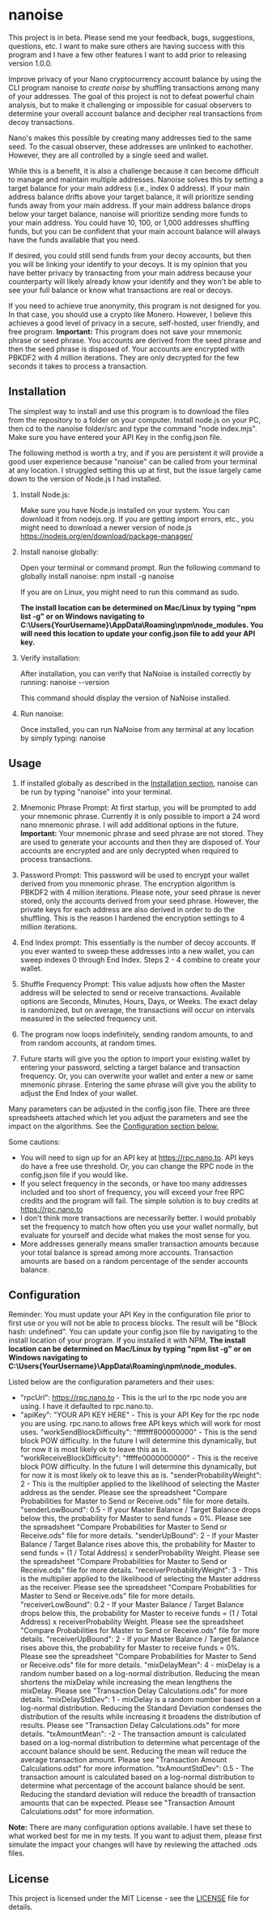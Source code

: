 # nanoise

This project is in beta. Please send me your feedback, bugs, suggestions, questions, etc. I want to make sure others are having success with this program and I have a few other features I want to add prior to releasing version 1.0.0.

Improve privacy of your Nano cryptocurrency account balance by using the CLI program nanoise to *create noise* by shuffling transactions among many of your addresses. The goal of this project is not to defeat powerful chain analysis, but to make it challenging or impossible for casual observers to determine your overall account balance and decipher real transactions from decoy transactions.

Nano's makes this possible by creating many addresses tied to the same seed. To the casual observer, these addresses are unlinked to eachother. However, they are all controlled by a single seed and wallet.

While this is a benefit, it is also a challenge because it can become difficult to manage and maintain multiple addresses. Nanoise solves this by setting a target balance for your main address (i.e., index 0 address). If your main address balance drifts above your target balance, it will prioritize sending funds away from your main address. If your main address balance drops below your target balance, nanoise will prioritize sending more funds to your main address. You could have 10, 100, or 1,000 addresses shuffling funds, but you can be confident that your main account balance will always have the funds available that you need.

If desired, you could still send funds from your decoy accounts, but then you will be linking your identify to your decoys. It is my opinion that you have better privacy by transacting from your main address because your counterparty will likely already know your identify and they won't be able to see your full balance or know what transactions are real or decoys.

If you need to achieve true anonymity, this program is not designed for you. In that case, you should use a crypto like Monero. However, I believe this achieves a good level of privacy in a secure, self-hosted, user friendly, and free program. **Important:** This program does not save your mnemonic phrase or seed phrase. You accounts are derived from the seed phrase and then the seed phrase is disposed of. Your accounts are encrypted with PBKDF2 with 4 million iterations. They are only decrypted for the few seconds it takes to process a transaction.

## Installation

The simplest way to install and use this program is to download the files from the repository to a folder on your computer. Install node.js on your PC, then cd to the nanoise folder/src and type the command "node index.mjs". Make sure you have entered your API Key in the config.json file.

The following method is worth a try, and if you are persistent it will provide a good user experience because "nanoise" can be called from your terminal at any location. I struggled setting this up at first, but the issue largely came down to the version of Node.js I had installed.

1. Install Node.js:

    Make sure you have Node.js installed on your system. You can download it from nodejs.org. If you are getting import errors, etc., you might need to download a newer version of node.js <https://nodejs.org/en/download/package-manager/>

2. Install nanoise globally:

    Open your terminal or command prompt.
    Run the following command to globally install nanoise:
    npm install -g nanoise

    If you are on Linux, you might need to run this command as sudo.

    **The install location can be determined on Mac/Linux by typing "npm list -g" or on Windows navigating to C:\Users\{YourUsername}\AppData\Roaming\npm\node_modules. You will need this location to update your config.json file to add your API key.**

3. Verify installation:

    After installation, you can verify that NaNoise is installed correctly by running:
    nanoise --version

    This command should display the version of NaNoise installed.

4. Run nanoise:

    Once installed, you can run NaNoise from any terminal at any location by simply typing:
    nanoise

## Usage

1. If installed globally as described in the [Installation section](#installation), nanoise can be run by typing "nanoise" into your terminal.

2. Mnemonic Phrase Prompt: At first startup, you will be prompted to add your mnemonic phrase. Currently it is only possible to import a 24 word nano mnemonic phrase. I will add additional options in the future. **Important:** Your mnemonic phrase and seed phrase are not stored. They are used to generate your accounts and then they are disposed of. Your accounts are encrypted and are only decrypted when required to process transactions.

3. Password Prompt: This password will be used to encrypt your wallet derived from you mnemonic phrase. The encryption algorithm is PBKDF2 with 4 million iterations. Please note, your seed phrase is never stored, only the accounts derived from your seed phrase. However, the private keys for each address are also derived in order to do the shuffling. This is the reason I hardened the encryption settings to 4 million iterations.

4. End Index prompt: This essentially is the number of decoy accounts. If you ever wanted to sweep these addresses into a new wallet, you can sweep indexes 0 through End Index. Steps 2 - 4 combine to create your wallet.

5. Shuffle Frequency Prompt: This value adjusts how often the Master address will be selected to send or receive transactions. Available options are Seconds, Minutes, Hours, Days, or Weeks. The exact delay is randomized, but on average, the transactions will occur on intervals measured in the selected frequency unit.

6. The program now loops indefinitely, sending random amounts, to and from random accounts, at random times.

7. Future starts will give you the option to import your existing wallet by entering your password, selcting a target balance and transaction frequency. Or, you can overwrite your wallet and enter a new or same mnemonic phrase. Entering the same phrase will give you the ability to adjust the End Index of your wallet.

Many parameters can be adjusted in the config.json file. There are three spreadsheets attached which let you adjust the parameters and see the impact on the algorithms. See the [Configuration section below.](#configuration)

Some cautions:

- You will need to sign up for an API key at <https://rpc.nano.to>. API keys do have a free use threshold. Or, you can change the RPC node in the config.json file if you would like.
- If you select frequency in the seconds, or have too many addresses included and too short of frequency, you will exceed your free RPC credits and the program will fail. The simple solution is to buy credits at <https://rpc.nano.to>
- I don't think more transactions are necessarily better. I would probably set the frequency to match how often you use your wallet normally, but evaluate for yourself and decide what makes the most sense for you.
- More addresses generally means smaller transaction amounts because your total balance is spread among more accounts. Transaction amounts are based on a random percentage of the sender accounts balance.

## Configuration

Reminder: You must update your API Key in the configuration file prior to first use or you will not be able to process blocks. The result will be "Block hash: undefined". You can update your config.json file by navigating to the install location of your program. If you installed it with NPM, **The install location can be determined on Mac/Linux by typing "npm list -g" or on Windows navigating to C:\Users\{YourUsername}\AppData\Roaming\npm\node_modules.**

Listed below are the configuration parameters and their uses:

- "rpcUrl": <https://rpc.nano.to> - This is the url to the rpc node you are using. I have it defaulted to rpc.nano.to.
- "apiKey": "YOUR API KEY HERE" - This is your API Key for the rpc node you are using. rpc.nano.to allows free API keys which will work for most uses.
    "workSendBlockDifficulty": "fffffff800000000" - This is the send block POW difficulty. In the future I will determine this dynamically, but for now it is most likely ok to leave this as is.
    "workReceiveBlockDifficulty": "fffffe0000000000" - This is the receive block POW difficulty. In the future I will determine this dynamically, but for now it is most likely ok to leave this as is.
    "senderProbabilityWeight": 2 - This is the multiplier applied to the likelihood of selecting the Master address as the sender. Please see the spreadsheet "Compare Probabilities for Master to Send or Receive.ods" file for more details.
    "senderLowBound": 0.5 - If your Master Balance / Target Balance drops below this, the probability for Master to send funds = 0%. Please see the spreadsheet "Compare Probabilities for Master to Send or Receive.ods" file for more details.
    "senderUpBound": 2 - If your Master Balance / Target Balance rises above this, the probability for Master to send funds = (1 / Total Address) x senderProbability Weight. Please see the spreadsheet "Compare Probabilities for Master to Send or Receive.ods" file for more details.
    "receiverProbabilityWeight": 3 - This is the multiplier applied to the likelihood of selecting the Master address as the receiver. Please see the spreadsheet "Compare Probabilities for Master to Send or Receive.ods" file for more details.
    "receiverLowBound": 0.2 - If your Master Balance / Target Balance drops below this, the probability for Master to receive funds = (1 / Total Address) x receiverProbability Weight. Please see the spreadsheet "Compare Probabilities for Master to Send or Receive.ods" file for more details.
    "receiverUpBound": 2 - If your Master Balance / Target Balance rises above this, the probability for Master to receive funds = 0%. Please see the spreadsheet "Compare Probabilities for Master to Send or Receive.ods" file for more details.
    "mixDelayMean": 4 - mixDelay is a random number based on a log-normal distribution. Reducing the mean shortens the mixDelay while increasing the mean lengthens the mixDelay. Please see "Transaction Delay Calculations.ods" for more details.
    "mixDelayStdDev": 1 - mixDelay is a random number based on a log-normal distribution. Reducing the Standard Deviation condenses the distribution of the results while increasing it broadens the distribution of results. Please see "Transaction Delay Calculations.ods" for more details.
    "txAmountMean": -2 - The transaction amount is calculated based on a log-normal distribution to determine what percentage of the account balance should be sent. Reducing the mean will reduce the average transaction amount. Please see "Transaction Amount Calculations.odst" for more information.
    "txAmountStdDev": 0.5 - The transaction amount is calculated based on a log-normal distribution to determine what percentage of the account balance should be sent. Reducing the standard deviation will reduce the breadth of transaction amounts that can be expected. Please see "Transaction Amount Calculations.odst" for more information.

**Note:**  There are many configuration options available. I have set these to what worked best for me in my tests. If you want to adjust them, please first simulate the impact your changes will have by reviewing the attached .ods files.

## License

This project is licensed under the MIT License - see the [LICENSE](LICENSE) file for details.
